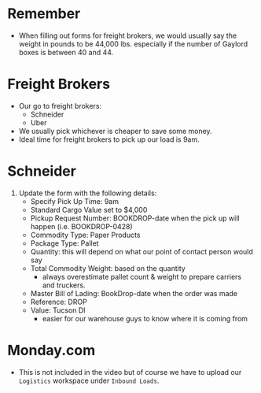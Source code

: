 # Remember
- When filling out forms for freight brokers, we would usually say the weight in pounds to be 44,000 lbs. especially if the number of Gaylord boxes is between 40 and 44.

# Freight Brokers
- Our go to freight brokers:
	- Schneider
	- Uber
- We usually pick whichever is cheaper to save some money.
- Ideal time for freight brokers to pick up our load is 9am.

# Schneider
1. Update the form with the following details:
	- Specify Pick Up Time: 9am
	- Standard Cargo Value set to $4,000
	- Pickup Request Number: BOOKDROP-date when the pick up will happen (i.e. BOOKDROP-0428)
	- Commodity Type: Paper Products
	- Package Type: Pallet
	- Quantity: this will depend on what our point of contact person would say
	- Total Commodity Weight: based on the quantity
		- always overestimate pallet count & weight to prepare carriers and truckers.
	- Master Bill of Lading: BookDrop-date when the order was made
	- Reference: DROP
	- Value: Tucson DI
		- easier for our warehouse guys to know where it is coming from

# Monday.com
- This is not included in the video but of course we have to upload our `Logistics` workspace under `Inbound Loads`.